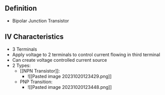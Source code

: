 ## Definition
- Bipolar Junction Transistor
## IV Characteristics
- 3 Terminals
- Apply voltage to 2 terminals to control current flowing in third terminal
- Can create voltage controlled current source 
- 2 Types:
	- [[NPN Transistor]]:
		- ![[Pasted image 20231020123429.png]]
	- PNP Transition: 
		- ![[Pasted image 20231020123448.png]]